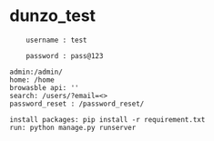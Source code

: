 # dunzo_test
``` 
    username : test
```
```
    password : pass@123
```
```
admin:/admin/
home: /home
browasble api: ''
search: /users/?email=<>
password_reset : /password_reset/
```
```
install packages: pip install -r requirement.txt 
run: python manage.py runserver
```
